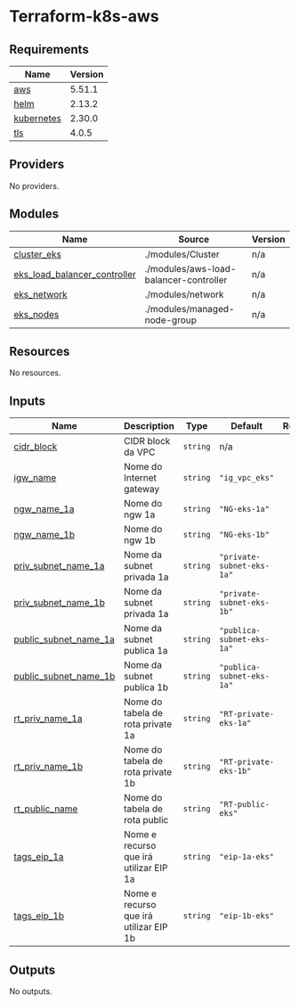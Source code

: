 # Terraform-k8s-aws
<!-- BEGIN_TF_DOCS -->
## Requirements

| Name | Version |
|------|---------|
| <a name="requirement_aws"></a> [aws](#requirement\_aws) | 5.51.1 |
| <a name="requirement_helm"></a> [helm](#requirement\_helm) | 2.13.2 |
| <a name="requirement_kubernetes"></a> [kubernetes](#requirement\_kubernetes) | 2.30.0 |
| <a name="requirement_tls"></a> [tls](#requirement\_tls) | 4.0.5 |

## Providers

No providers.

## Modules

| Name | Source | Version |
|------|--------|---------|
| <a name="module_cluster_eks"></a> [cluster\_eks](#module\_cluster\_eks) | ./modules/Cluster | n/a |
| <a name="module_eks_load_balancer_controller"></a> [eks\_load\_balancer\_controller](#module\_eks\_load\_balancer\_controller) | ./modules/aws-load-balancer-controller | n/a |
| <a name="module_eks_network"></a> [eks\_network](#module\_eks\_network) | ./modules/network | n/a |
| <a name="module_eks_nodes"></a> [eks\_nodes](#module\_eks\_nodes) | ./modules/managed-node-group | n/a |

## Resources

No resources.

## Inputs

| Name | Description | Type | Default | Required |
|------|-------------|------|---------|:--------:|
| <a name="input_cidr_block"></a> [cidr\_block](#input\_cidr\_block) | CIDR block da VPC | `string` | n/a | yes |
| <a name="input_igw_name"></a> [igw\_name](#input\_igw\_name) | Nome do Internet gateway | `string` | `"ig_vpc_eks"` | no |
| <a name="input_ngw_name_1a"></a> [ngw\_name\_1a](#input\_ngw\_name\_1a) | Nome do ngw 1a | `string` | `"NG-eks-1a"` | no |
| <a name="input_ngw_name_1b"></a> [ngw\_name\_1b](#input\_ngw\_name\_1b) | Nome do ngw 1b | `string` | `"NG-eks-1b"` | no |
| <a name="input_priv_subnet_name_1a"></a> [priv\_subnet\_name\_1a](#input\_priv\_subnet\_name\_1a) | Nome da subnet privada 1a | `string` | `"private-subnet-eks-1a"` | no |
| <a name="input_priv_subnet_name_1b"></a> [priv\_subnet\_name\_1b](#input\_priv\_subnet\_name\_1b) | Nome da subnet privada 1a | `string` | `"private-subnet-eks-1b"` | no |
| <a name="input_public_subnet_name_1a"></a> [public\_subnet\_name\_1a](#input\_public\_subnet\_name\_1a) | Nome da subnet publica 1a | `string` | `"publica-subnet-eks-1a"` | no |
| <a name="input_public_subnet_name_1b"></a> [public\_subnet\_name\_1b](#input\_public\_subnet\_name\_1b) | Nome da subnet publica 1b | `string` | `"publica-subnet-eks-1a"` | no |
| <a name="input_rt_priv_name_1a"></a> [rt\_priv\_name\_1a](#input\_rt\_priv\_name\_1a) | Nome do tabela de rota private 1a | `string` | `"RT-private-eks-1a"` | no |
| <a name="input_rt_priv_name_1b"></a> [rt\_priv\_name\_1b](#input\_rt\_priv\_name\_1b) | Nome do tabela de rota private 1b | `string` | `"RT-private-eks-1b"` | no |
| <a name="input_rt_public_name"></a> [rt\_public\_name](#input\_rt\_public\_name) | Nome do tabela de rota public | `string` | `"RT-public-eks"` | no |
| <a name="input_tags_eip_1a"></a> [tags\_eip\_1a](#input\_tags\_eip\_1a) | Nome e recurso que irá utilizar EIP 1a | `string` | `"eip-1a-eks"` | no |
| <a name="input_tags_eip_1b"></a> [tags\_eip\_1b](#input\_tags\_eip\_1b) | Nome e recurso que irá utilizar EIP 1b | `string` | `"eip-1b-eks"` | no |

## Outputs

No outputs.
<!-- END_TF_DOCS -->